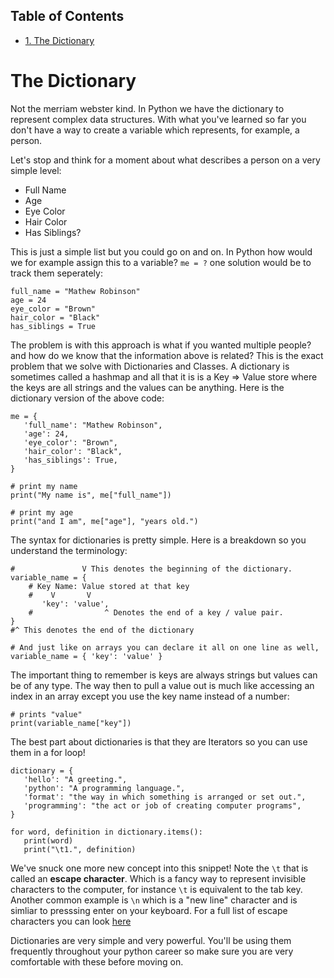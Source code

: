 <div id="table-of-contents">
<h2>Table of Contents</h2>
<div id="text-table-of-contents">
<ul>
<li><a href="#org12cc0f1">1. The Dictionary</a></li>
</ul>
</div>
</div>

<a id="org12cc0f1"></a>

# The Dictionary

Not the merriam webster kind. In Python we have the dictionary to
represent complex data structures. With what you've learned so far you
don't have a way to create a variable which represents, for example, a
person.

Let's stop and think for a moment about what describes a person on a
very simple level:

-   Full Name
-   Age
-   Eye Color
-   Hair Color
-   Has Siblings?

This is just a simple list but you could go on and on. In Python how
would we for example assign this to a variable? `me = ?` one solution
would be to track them seperately:

	full_name = "Mathew Robinson"
	age = 24
	eye_color = "Brown"
	hair_color = "Black"
	has_siblings = True

The problem is with this approach is what if you wanted multiple people?
and how do we know that the information above is related? This is the
exact problem that we solve with Dictionaries and Classes. A dictionary
is sometimes called a hashmap and all that it is is a Key => Value store
where the keys are all strings and the values can be anything. Here is
the dictionary version of the above code:

	me = {
	   'full_name': "Mathew Robinson",
	   'age': 24,
	   'eye_color': "Brown",
	   'hair_color': "Black",
	   'has_siblings': True,
	}

	# print my name
	print("My name is", me["full_name"])

	# print my age
	print("and I am", me["age"], "years old.")

The syntax for dictionaries is pretty simple. Here is a breakdown so you
understand the terminology:

	#               V This denotes the beginning of the dictionary.
	variable_name = {
		# Key Name: Value stored at that key
		#    V       V
		   'key': 'value',
		#                ^ Denotes the end of a key / value pair.
	}
	#^ This denotes the end of the dictionary

	# And just like on arrays you can declare it all on one line as well,
	variable_name = { 'key': 'value' }

The important thing to remember is keys are always strings but values
can be of any type. The way then to pull a value out is much like
accessing an index in an array except you use the key name instead of a
number:

	# prints "value"
	print(variable_name["key"])

The best part about dictionaries is that they are Iterators so you can
use them in a for loop!

	dictionary = {
	   'hello': "A greeting.",
	   'python': "A programming language.",
	   'format': "the way in which something is arranged or set out.",
	   'programming': "the act or job of creating computer programs",
	}

	for word, definition in dictionary.items():
	   print(word)
	   print("\t1.", definition)

We've snuck one more new concept into this snippet! Note the `\t` that
is called an **escape character**. Which is a fancy way to represent
invisible characters to the computer, for instance `\t` is equivalent
to the tab key. Another common example is `\n` which is a "new line"
character and is simliar to presssing enter on your keyboard. For a
full list of escape characters you can look [here](https://docs.python.org/3/reference/lexical_analysis.html#index-18)

Dictionaries are very simple and very powerful. You'll be using them
frequently throughout your python career so make sure you are very
comfortable with these before moving on.
